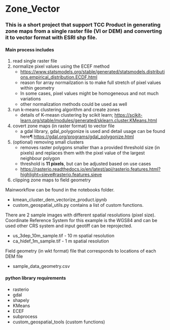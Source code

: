# Zone_Vector

### This is a short project that support TCC Product in generating zone maps from a single raster file (VI or DEM) and converting it to vector format with ESRI shp file.

#### Main process includes 

1. read single raster file
2. normalize pixel values using the ECEF method
    * https://www.statsmodels.org/stable/generated/statsmodels.distributions.empirical_distribution.ECDF.html
    * reason for array normailzation is to make full stretch of pixel values within geometry
    * In some cases, pixel values might be homogeneous and not much variations
    * other normalization methods could be used as well
3. run k-means clustering algorithm and create zones
    * details of K-measn clustering by scikit learn; https://scikit-learn.org/stable/modules/generated/sklearn.cluster.KMeans.html
4. covert zone maps (in raster format) to vector file
    * a gdal library, gdal_polygonize is used and detail usage can be found here¶
https://gdal.org/programs/gdal_polygonize.html
5. (optional) removing small clusters
    * removes raster polygons smaller than a provided threshold size (in pixels) and replaces them with the pixel value of the largest neighbour polygon
    * threshold is **11 pixels**, but can be adjusted based on use cases
    * https://rasterio.readthedocs.io/en/latest/api/rasterio.features.html?highlight=sieve#rasterio.features.sieve
6. clipping zone maps to field geometry  

Mainworkflow can be found in the notebooks folder. 
* kmean_cluster_dem_vectorize_product.ipynb     
* custom_geospatial_utils.py contains a list of custom functions.     


There are 2 sample images with different spatial resolutions (pixel size). Coordinate Reference System for this example is the WGS84 and can be used other CRS system and input geotiff can be reprojected.
* us_3dep_10m_sample.tif - 10 m spatial resolution      
* ca_hidef_1m_sample.tif - 1 m spatial resolution       

Field geometry (in wkt format) file that corresponds to locations of each DEM file  
* sample_data_geometry.csv   

#### python library requirements
* rasterio
* gdal
* shapely
* KMeans
* ECEF
* subprocess
* custom_geospatial_tools (custom functions)